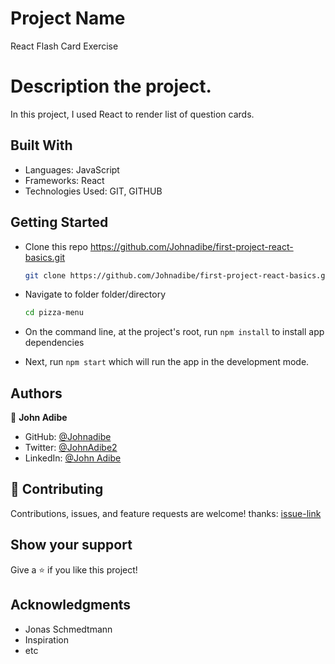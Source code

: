 # Project Name

React Flash Card Exercise

# Description the project.

In this project, I used React to render list of question cards.

## Built With

- Languages: JavaScript
- Frameworks: React
- Technologies Used: GIT, GITHUB

## Getting Started

- Clone this repo <https://github.com/Johnadibe/first-project-react-basics.git>

  ```bash
  git clone https://github.com/Johnadibe/first-project-react-basics.git
  ```

- Navigate to folder folder/directory

  ```bash
  cd pizza-menu
  ```

- On the command line, at the project's root, run `npm install` to install app dependencies

- Next, run `npm start` which will run the app in the development mode.

## Authors

👤 **John Adibe**

- GitHub: [@Johnadibe](https://github.com/Johnadibe)
- Twitter: [@JohnAdibe2](https://twitter.com/JohnAdibe2)
- LinkedIn: [@John Adibe](https://www.linkedin.com/in/john-adibe/)

## 🤝 Contributing

Contributions, issues, and feature requests are welcome!
thanks: [issue-link](https://github.com/Johnadibe/decode_morse_code/issues)

## Show your support

Give a ⭐️ if you like this project!

## Acknowledgments

- Jonas Schmedtmann
- Inspiration
- etc
